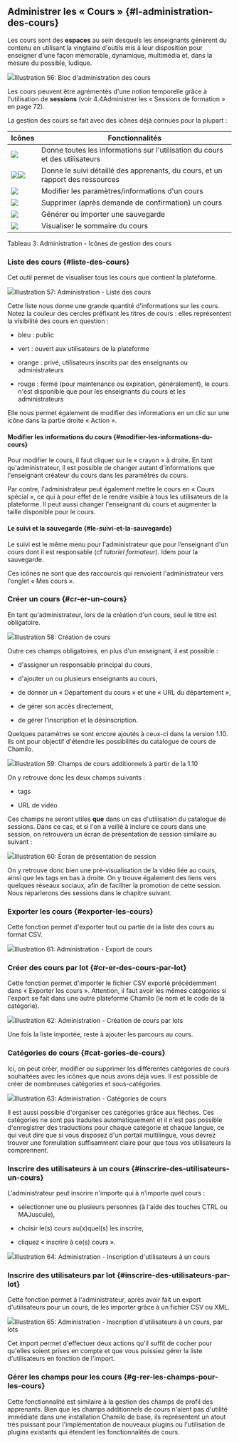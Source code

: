 ## Administrer les « Cours » {#l-administration-des-cours}

Les cours sont des **espaces** au sein desquels les enseignants génèrent du contenu en utilisant la vingtaine d'outils mis à leur disposition pour enseigner d'une façon mémorable, dynamique, multimédia et, dans la mesure du possible, ludique.

![](../assets/image28.png)Illustration 56: Bloc d'administration des cours

Les cours peuvent être agrémentés d'une notion temporelle grâce à l'utilisation de **sessions** \(voir 4.4Administrer les « Sessions de formation » en page 72\).

La gestion des cours se fait avec des icônes déjà connues pour la plupart :

| Icônes | Fonctionnalités |
| --- | --- |
| ![](../assets/images64.png) | Donne toutes les informations sur l'utilisation du cours et des utilisateurs |
| ![](../assets/graficos30.png)![](../assets/graficos31.png) | Donne le suivi détaillé des apprenants, du cours, et un rapport des ressources |
| ![](../assets/graficos28.png) | Modifier les paramètres/informations d'un cours |
| ![](../assets/graficos29.png) | Supprimer \(après demande de confirmation\) un cours |
| ![](../assets/images59.png) | Générer ou importer une sauvegarde |
| ![](../assets/images61.png) | Visualiser le sommaire du cours |

Tableau 3: Administration - Icônes de gestion des cours

### Liste des cours {#liste-des-cours}

Cet outil permet de visualiser tous les cours que contient la plateforme.

![](../assets/graficos82.png)Illustration 57: Administration - Liste des cours

Cette liste nous donne une grande quantité d'informations sur les cours. Notez la couleur des cercles préfixant les titres de cours : elles représentent la visibilité des cours en question :

* bleu : public

* vert : ouvert aux utilisateurs de la plateforme

* orange : privé, utilisateurs inscrits par des enseignants ou administrateurs

* rouge : fermé \(pour maintenance ou expiration, généralement\), le cours n'est disponible que pour les enseignants du cours et les administrateurs

Elle nous permet également de modifier des informations en un clic sur une icône dans la partie droite « Action ».

#### Modifier les informations du cours {#modifier-les-informations-du-cours}

Pour modifier le cours, il faut cliquer sur le « crayon » à droite. En tant qu'administrateur, il est possible de changer autant d'informations que l'enseignant créateur du cours dans les paramètres du cours.

Par contre, l'administrateur peut également mettre le cours en « Cours spécial », ce qui à pour effet de le rendre visible à tous les utilisateurs de la plateforme. Il peut aussi changer l'enseignant du cours et augmenter la taille disponible pour le cours.

#### Le suivi et la sauvegarde {#le-suivi-et-la-sauvegarde}

Le suivi est le même menu pour l'administrateur que pour l’enseignant d'un cours dont il est responsable \(cf _tutoriel formateur_\). Idem pour la sauvegarde.

Ces icônes ne sont que des raccourcis qui renvoient l'administrateur vers l'onglet « Mes cours ».

### Créer un cours {#cr-er-un-cours}

En tant qu'administrateur, lors de la création d'un cours, seul le titre est obligatoire.

![](../assets/graficos83.png)Illustration 58: Création de cours

Outre ces champs obligatoires, en plus d'un enseignant, il est possible :

* d'assigner un responsable principal du cours,

* d'ajouter un ou plusieurs enseignants au cours,

* de donner un « Département du cours » et une « URL du département »,

* de gérer son accès directement,

* de gérer l'inscription et la désinscription.

Quelques paramètres se sont encore ajoutés à ceux-ci dans la version 1.10. Ils ont pour objectif d'étendre les possibilités du catalogue de cours de Chamilo.

![](../assets/image29.png)Illustration 59: Champs de cours additionnels à partir de la 1.10

On y retrouve donc les deux champs suivants :

* tags

* URL de vidéo

Ces champs ne seront utiles **que** dans un cas d'utilisation du catalogue de sessions. Dans ce cas, et si l'on a veillé à inclure ce cours dans une session, on retrouvera un écran de présentation de session similaire au suivant :

![](../assets/image30.png)Illustration 60: Écran de présentation de session

On y retrouve donc bien une pré-visualisation de la vidéo liée au cours, ainsi que les tags en bas à droite. On y trouve également des liens vers quelques réseaux sociaux, afin de faciliter la promotion de cette session. Nous reparlerons des sessions dans le chapitre suivant.

### Exporter les cours {#exporter-les-cours}

Cette fonction permet d'exporter tout ou partie de la liste des cours au format CSV.

![](../assets/coursexporter.png)Illustration 61: Administration - Export de cours

### Créer des cours par lot {#cr-er-des-cours-par-lot}

Cette fonction permet d'importer le fichier CSV exporté précédemment dans « Exporter les cours ». Attention, il faut avoir les mêmes catégories si l'export se fait dans une autre plateforme Chamilo \(le nom et le code de la catégorie\).

![](../assets/creer-formation-lot.png)Illustration 62: Administration - Création de cours par lots

Une fois la liste importée, reste à ajouter les parcours au cours.

### Catégories de cours {#cat-gories-de-cours}

Ici, on peut créer, modifier ou supprimer les différentes catégories de cours souhaitées avec les icônes que nous avons déjà vues. Il est possible de créer de nombreuses catégories et sous-catégories.

![](../assets/images65.png)Illustration 63: Administration - Catégories de cours

Il est aussi possible d'organiser ces catégories grâce aux flèches. Ces catégories ne sont pas traduites automatiquement et il n'est pas possible d'enregistrer des traductions pour chaque catégorie et chaque langue, ce qui veut dire que si vous disposez d'un portail multilingue, vous devrez trouver une formulation suffisamment claire pour que tous vos utilisateurs la comprennent.

### Inscrire des utilisateurs à un cours {#inscrire-des-utilisateurs-un-cours}

L'administrateur peut inscrire n'importe qui à n'importe quel cours :

* sélectionner une ou plusieurs personnes \(à l'aide des touches CTRL ou MAJuscule\),

* choisir le\(s\) cours au\(x\)quel\(s\) les inscrire,

* cliquez « inscrire à ce\(s\) cours ».

![](../assets/coursinscrire_-utilisateurs.png)Illustration 64: Administration - Inscription d'utilisateurs à un cours

### Inscrire des utilisateurs par lot {#inscrire-des-utilisateurs-par-lot}

Cette fonction permet à l'administrateur, après avoir fait un export d'utilisateurs pour un cours, de les importer grâce à un fichier CSV ou XML.

![](../assets/inscrire-utilisateur-cours.png)Illustration 65: Administration - Inscription d'utilisateurs à un cours, par lots

Cet import permet d'effectuer deux actions qu'il suffit de cocher pour qu'elles soient prises en compte et que vous puissiez gérer la liste d'utilisateurs en fonction de l'import.

### Gérer les champs pour les cours {#g-rer-les-champs-pour-les-cours}

Cette fonctionnalité est similaire à la gestion des champs de profil des apprenants. Bien que les champs additionnels de cours n'aient pas d'utilité immédiate dans une installation Chamilo de base, ils représentent un atout très puissant pour l'implémentation de nouveaux plugins ou l'utilisation de plugins existants qui étendent les fonctionnalités de cours.

